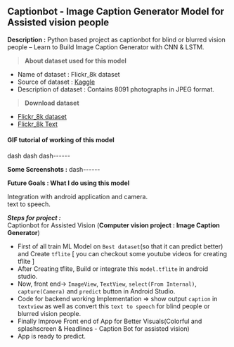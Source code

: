 ## Captionbot - Image Caption Generator Model for Assisted vision people  

**Description :** Python based project as captionbot for blind or blurred vision people – Learn to Build Image Caption Generator with CNN & LSTM.

> **About dataset used for this model**
* Name of dataset : Flickr_8k dataset  
* Source of dataset : [Kaggle](https://www.kaggle.com/datasets/ming666/flicker8k-dataset)
* Description of dataset : Contains 8091 photographs in JPEG format.

> **Download dataset**
* [Flickr_8k dataset](https://github.com/jbrownlee/Datasets/releases/download/Flickr8k/Flickr8k_Dataset.zip)
* [Flickr_8k Text](https://github.com/jbrownlee/Datasets/releases/download/Flickr8k/Flickr8k_text.zip)

#### GIF tutorial of working of this model  
dash dash dash------

**Some Screenshots :**
dash------

**Future Goals : What I do using this model**  

Integration with android application and camera.  
text to speech.

_**Steps for project :**_   
Captionbot for Assisted Vision (**Computer vision project : Image Caption Generator**)   
* First of all train ML Model on `Best dataset`(so that it can predict better) and Create `tflite` [ you can checkout some youtube videos for creating tflite ] 
* After Creating tflite, Build or integrate this `model.tflite` in android studio.
* Now, front end-> `ImageView`, `TextView`, `select(From Internal)`, `capture(Camera)` and `predict` button in Android Studio.
* Code for backend working Implementation => show output `caption` in `textview` as well as convert this `text to speech` for blind people or blurred vision people.
* Finally Improve Front end of App for Better Visuals(Colorful and splashscreen & Headlines - Caption Bot for assisted vision)
* App is ready to predict.
